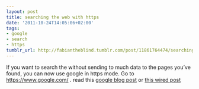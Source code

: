 ```yaml
---
layout: post
title: searching the web with https
date: '2011-10-24T14:05:06+02:00'
tags:
- google
- search
- https
tumblr_url: http://fabiantheblind.tumblr.com/post/11861764474/searching-the-web-with-https
---
```

If you want to search the without sending to much data to the pages you’ve found, you can now use google in https mode. Go to https://www.google.com/ . read this [google blog post](http://googleblog.blogspot.com/2011/10/making-search-more-secure.html) or [this wired post](http://www.wired.com/threatlevel/2011/10/google-search-https/)
